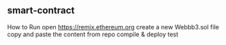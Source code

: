 ## smart-contract

How to Run
open https://remix.ethereum.org
create a new Webbb3.sol file
copy and paste the content from repo
compile & deploy
test
